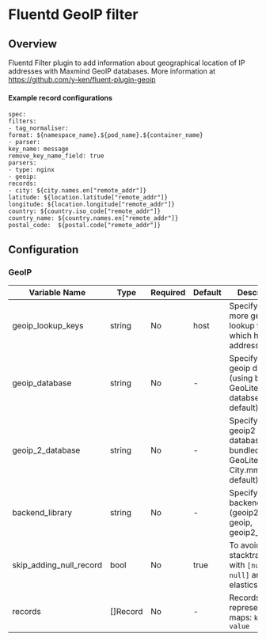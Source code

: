 # Fluentd GeoIP filter
## Overview
Fluentd Filter plugin to add information about geographical location of IP addresses with Maxmind GeoIP databases.
More information at https://github.com/y-ken/fluent-plugin-geoip

#### Example record configurations
```
spec:
filters:
- tag_normaliser:
format: ${namespace_name}.${pod_name}.${container_name}
- parser:
key_name: message
remove_key_name_field: true
parsers:
- type: nginx
- geoip:
records:
- city: ${city.names.en["remote_addr"]}
latitude: ${location.latitude["remote_addr"]}
longitude: ${location.longitude["remote_addr"]}
country: ${country.iso_code["remote_addr"]}
country_name: ${country.names.en["remote_addr"]}
postal_code:  ${postal.code["remote_addr"]}
```

## Configuration
### GeoIP
| Variable Name | Type | Required | Default | Description |
|---|---|---|---|---|
| geoip_lookup_keys | string | No |  host | Specify one or more geoip lookup field which has ip address <br> |
| geoip_database | string | No | - | Specify optional geoip database (using bundled GeoLiteCity databse by default)<br> |
| geoip_2_database | string | No | - | Specify optional geoip2 database (using bundled GeoLite2-City.mmdb by default)<br> |
| backend_library | string | No | - | Specify backend library (geoip2_c, geoip, geoip2_compat)<br> |
| skip_adding_null_record | bool | No | true | To avoid get stacktrace error with `[null, null]` array for elasticsearch.<br> |
| records | []Record | No | - | Records are represented as maps: `key: value`<br> |
